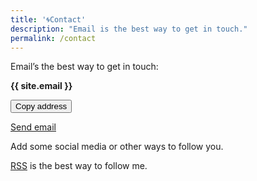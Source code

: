 ```yaml
---
title: '🌀Contact'
description: "Email is the best way to get in touch."
permalink: /contact
--- 
```




Email’s the best way to get in touch: 

**{{ site.email }}**

<div class="tag-list copy-buttons">

<button class="btn btn-default" onclick="copyEmailtoClipboard('{{site.email}}')">Copy address</button>

<a href="mailto:{{site.email}}">Send email</a>
</div>

Add some social media or other ways to follow you.

[RSS](/rss) is the best way to follow me.

<script>

// copy email to clipboard

function copyEmailtoClipboard() {
    navigator.clipboard.writeText((arguments[0]));
}

</script>